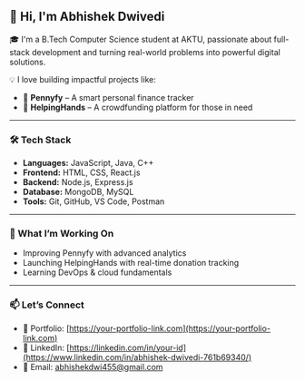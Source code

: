 ## 👋 Hi, I'm Abhishek Dwivedi

🎓 I'm a B.Tech Computer Science student at AKTU, passionate about full-stack development and turning real-world problems into powerful digital solutions.

💡 I love building impactful projects like:
- 📱 **Pennyfy** – A smart personal finance tracker
- 🤝 **HelpingHands** – A crowdfunding platform for those in need

---

### 🛠️ Tech Stack
- **Languages:** JavaScript, Java, C++
- **Frontend:** HTML, CSS, React.js
- **Backend:** Node.js, Express.js
- **Database:** MongoDB, MySQL
- **Tools:** Git, GitHub, VS Code, Postman

---

### 🚀 What I’m Working On
- Improving Pennyfy with advanced analytics
- Launching HelpingHands with real-time donation tracking
- Learning DevOps & cloud fundamentals

---

### 📫 Let’s Connect
- 🔗 Portfolio: [https://your-portfolio-link.com](https://your-portfolio-link.com)
- 💼 LinkedIn: [https://linkedin.com/in/your-id](https://www.linkedin.com/in/abhishek-dwivedi-761b69340/)
- 📧 Email: abhishekdwi455@gmail.com
